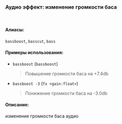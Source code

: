 ### **Аудио эффект: изменение громкости баса**
<br>

#### **Алиасы**:
`bassboost`, `basscut`, `bass`


#### **Примеры использования**:
- `bassboost` (`bassboost`)
  > Повышение громкости баса на +7.4db
- `bassboost -3` (`fx <gain:float>`)
  > Понижение громкости баса на -3.0db


#### **Описание**:
изменение громкости баса аудио
